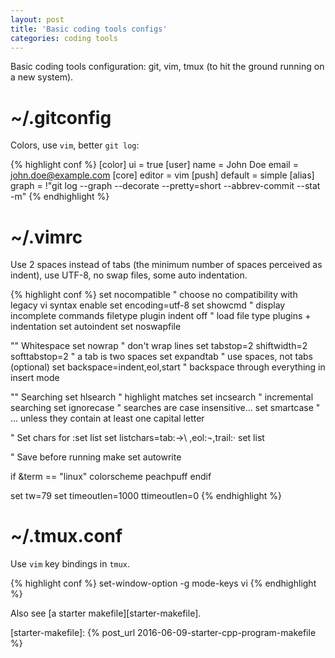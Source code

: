 ```yaml
---
layout: post
title: 'Basic coding tools configs'
categories: coding tools
---
```


Basic coding tools configuration: git, vim, tmux (to hit the ground running on
a new system).

# ~/.gitconfig

Colors, use `vim`, better `git log`:

{% highlight conf %}
[color]
	ui = true
[user]
	name = John Doe
	email = john.doe@example.com
[core]
	editor = vim
[push]
	default = simple
[alias]
	graph = !"git log --graph --decorate --pretty=short --abbrev-commit --stat -m"
{% endhighlight %}

# ~/.vimrc

Use 2 spaces instead of tabs (the minimum number of spaces perceived as
indent), use UTF-8, no swap files, some auto indentation.

{% highlight conf %}
set nocompatible                " choose no compatibility with legacy vi
syntax enable
set encoding=utf-8
set showcmd                     " display incomplete commands
filetype plugin indent off      " load file type plugins + indentation
set autoindent
set noswapfile

"" Whitespace
set nowrap                      " don't wrap lines
set tabstop=2 shiftwidth=2 softtabstop=2 " a tab is two spaces
set expandtab                   " use spaces, not tabs (optional)
set backspace=indent,eol,start  " backspace through everything in insert mode

"" Searching
set hlsearch                    " highlight matches
set incsearch                   " incremental searching
set ignorecase                  " searches are case insensitive...
set smartcase                   " ... unless they contain at least one capital letter

" Set chars for :set list
set listchars=tab:→\ ,eol:¬,trail:·
set list

" Save before running make
set autowrite

if &term == "linux"
  colorscheme peachpuff
endif

set tw=79
set timeoutlen=1000 ttimeoutlen=0
{% endhighlight %}

# ~/.tmux.conf

Use `vim` key bindings in `tmux`.

{% highlight conf %}
set-window-option -g mode-keys vi
{% endhighlight %}


Also see [a starter makefile][starter-makefile].

[starter-makefile]:    {% post_url 2016-06-09-starter-cpp-program-makefile %}

